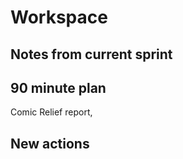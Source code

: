 # Workspace 
##  Notes from current sprint 



##  90 minute plan
Comic Relief report, 



##  New actions 


